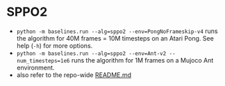 # SPPO2

- `python -m baselines.run --alg=sppo2 --env=PongNoFrameskip-v4` runs the algorithm for 40M frames = 10M timesteps on an Atari Pong. See help (`-h`) for more options.
- `python -m baselines.run --alg=sppo2 --env=Ant-v2 --num_timesteps=1e6` runs the algorithm for 1M frames on a Mujoco Ant environment.
- also refer to the repo-wide [README.md](../../README.md#training-models)

